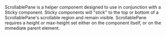 ScrollablePane is a helper component designed to use in conjunction with a Sticky component.  Sticky components will "stick" to the top or bottom of a ScrollablePane's scrollable region and remain visible.  ScrollablePane requires a height or max-height set either on the component itself, or on the immediate parent element.